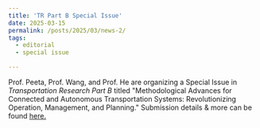 ```yaml
---
title: 'TR Part B Special Issue'
date: 2025-03-15
permalink: /posts/2025/03/news-2/
tags:
  - editorial
  - special issue

---
```


Prof. Peeta, Prof. Wang, and Prof. He are organizing a Special Issue in _Transportation Research Part B_ titled "Methodological Advances for Connected and Autonomous Transportation Systems: Revolutionizing Operation, Management, and Planning." Submission details & more can be found 
<a href="https://www.sciencedirect.com/special-issue/320288/methodological-advances-for-connected-and-autonomous-transportation-systems-revolutionizing-operation-management-and-planning">here.</a>